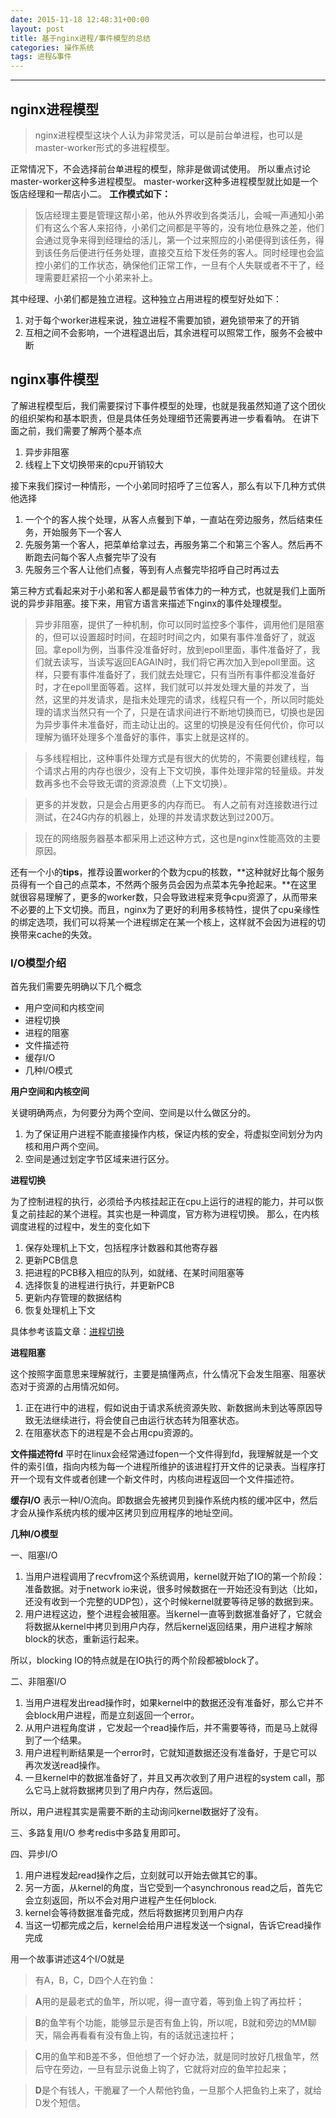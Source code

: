 ```yaml
---
date: 2015-11-18 12:48:31+00:00
layout: post
title: 基于nginx进程/事件模型的总结
categories: 操作系统
tags: 进程&事件
---
```





----------


## nginx进程模型

> nginx进程模型这块个人认为非常灵活，可以是前台单进程，也可以是master-worker形式的多进程模型。

正常情况下，不会选择前台单进程的模型，除非是做调试使用。
所以重点讨论master-worker这种多进程模型。
master-worker这种多进程模型就比如是一个饭店经理和一帮店小二。
**工作模式如下：**
> 	饭店经理主要是管理这帮小弟，他从外界收到各类活儿，会喊一声通知小弟们有这么个客人来招待，小弟们之间都是平等的，没有地位悬殊之差，他们会通过竞争来得到经理给的活儿，第一个过来照应的小弟便得到该任务，得到该任务后便进行任务处理，直接交互给下发任务的客人。同时经理也会监控小弟们的工作状态，确保他们正常工作，一旦有个人失联或者不干了，经理需要赶紧招一个小弟来补上。

其中经理、小弟们都是独立进程。这种独立占用进程的模型好处如下：
1. 对于每个worker进程来说，独立进程不需要加锁，避免锁带来了的开销
2. 互相之间不会影响，一个进程退出后，其余进程可以照常工作，服务不会被中断

## nginx事件模型

了解进程模型后，我们需要探讨下事件模型的处理，也就是我虽然知道了这个团伙的组织架构和基本职责，但是具体任务处理细节还需要再进一步看看呐。
在讲下面之前，我们需要了解两个基本点

1. 异步非阻塞
2. 线程上下文切换带来的cpu开销较大

接下来我们探讨一种情形，一个小弟同时招呼了三位客人，那么有以下几种方式供他选择

1. 一个个的客人挨个处理，从客人点餐到下单，一直站在旁边服务，然后结束任务，开始服务下一个客人
2. 先服务第一个客人，把菜单给拿过去，再服务第二个和第三个客人。然后再不断跑去问每个客人点餐完毕了没有
3. 先服务三个客人让他们点餐，等到有人点餐完毕招呼自己时再过去

第三种方式看起来对于小弟和客人都是最节省体力的一种方式，也就是我们上面所说的异步非阻塞。接下来，用官方语言来描述下nginx的事件处理模型。

> 异步非阻塞，提供了一种机制，你可以同时监控多个事件，调用他们是阻塞的，但可以设置超时时间，在超时时间之内，如果有事件准备好了，就返回。拿epoll为例，当事件没准备好时，放到epoll里面，事件准备好了，我们就去读写，当读写返回EAGAIN时，我们将它再次加入到epoll里面。这样，只要有事件准备好了，我们就去处理它，只有当所有事件都没准备好时，才在epoll里面等着。这样，我们就可以并发处理大量的并发了，当然，这里的并发请求，是指未处理完的请求，线程只有一个，所以同时能处理的请求当然只有一个了，只是在请求间进行不断地切换而已，切换也是因为异步事件未准备好，而主动让出的。这里的切换是没有任何代价，你可以理解为循环处理多个准备好的事件，事实上就是这样的。

> 与多线程相比，这种事件处理方式是有很大的优势的，不需要创建线程，每个请求占用的内存也很少，没有上下文切换，事件处理非常的轻量级。并发数再多也不会导致无谓的资源浪费（上下文切换）。

> 更多的并发数，只是会占用更多的内存而已。 有人之前有对连接数进行过测试，在24G内存的机器上，处理的并发请求数达到过200万。

> 现在的网络服务器基本都采用上述这种方式，这也是nginx性能高效的主要原因。

 还有一个小的**tips**，推荐设置worker的个数为cpu的核数，**这种就好比每个服务员得有一个自己的点菜本，不然两个服务员会因为点菜本先争抢起来。**在这里就很容易理解了，更多的worker数，只会导致进程来竞争cpu资源了，从而带来不必要的上下文切换。而且，nginx为了更好的利用多核特性，提供了cpu亲缘性的绑定选项，我们可以将某一个进程绑定在某一个核上，这样就不会因为进程的切换带来cache的失效。

### I/O模型介绍

首先我们需要先明确以下几个概念

* 用户空间和内核空间
* 进程切换
* 进程的阻塞
* 文件描述符
* 缓存I/O
* 几种I/O模式

**用户空间和内核空间**

关键明确两点，为何要分为两个空间、空间是以什么做区分的。

1. 为了保证用户进程不能直接操作内核，保证内核的安全，将虚拟空间划分为内核和用户两个空间。
2. 空间是通过划定字节区域来进行区分。

**进程切换**

为了控制进程的执行，必须给予内核挂起正在cpu上运行的进程的能力，并可以恢复之前挂起的某个进程。其实也是一种调度，官方称为进程切换。
那么，在内核调度进程的过程中，发生的变化如下

1. 保存处理机上下文，包括程序计数器和其他寄存器
2. 更新PCB信息
3. 把进程的PCB移入相应的队列，如就绪、在某时间阻塞等
4. 选择恢复的进程进行执行，并更新PCB
5. 更新内存管理的数据结构
6. 恢复处理机上下文

具体参考该篇文章：[进程切换](http://guojing.me/linux-kernel-architecture/posts/process-switch/)

**进程阻塞**

这个按照字面意思来理解就行，主要是搞懂两点，什么情况下会发生阻塞、阻塞状态对于资源的占用情况如何。

1. 正在进行中的进程，假如说由于请求系统资源失败、新数据尚未到达等原因导致无法继续进行，将会使自己由运行状态转为阻塞状态。
2. 在阻塞状态下的进程是不会占用cpu资源的。

**文件描述符fd**
平时在linux会经常通过fopen一个文件得到fd，我理解就是一个文件的索引值，指向内核为每一个进程所维护的该进程打开文件的记录表。当程序打开一个现有文件或者创建一个新文件时，内核向进程返回一个文件描述符。

**缓存I/O**
表示一种I/O流向。即数据会先被拷贝到操作系统内核的缓冲区中，然后才会从操作系统内核的缓冲区拷贝到应用程序的地址空间。

**几种I/O模型**

一、阻塞I/O

1. 当用户进程调用了recvfrom这个系统调用，kernel就开始了IO的第一个阶段：准备数据。对于network io来说，很多时候数据在一开始还没有到达（比如，还没有收到一个完整的UDP包），这个时候kernel就要等待足够的数据到来。
2. 用户进程这边，整个进程会被阻塞。当kernel一直等到数据准备好了，它就会将数据从kernel中拷贝到用户内存，然后kernel返回结果，用户进程才解除block的状态，重新运行起来。

所以，blocking IO的特点就是在IO执行的两个阶段都被block了。

二、非阻塞I/O

1. 当用户进程发出read操作时，如果kernel中的数据还没有准备好，那么它并不会block用户进程，而是立刻返回一个error。
2. 从用户进程角度讲 ，它发起一个read操作后，并不需要等待，而是马上就得到了一个结果。
3. 用户进程判断结果是一个error时，它就知道数据还没有准备好，于是它可以再次发送read操作。
4. 一旦kernel中的数据准备好了，并且又再次收到了用户进程的system call，那么它马上就将数据拷贝到了用户内存，然后返回。

所以，用户进程其实是需要不断的主动询问kernel数据好了没有。

三、多路复用I/O
参考redis中多路复用即可。

四、异步I/O

1. 用户进程发起read操作之后，立刻就可以开始去做其它的事。
2. 另一方面，从kernel的角度，当它受到一个asynchronous read之后，首先它会立刻返回，所以不会对用户进程产生任何block.
3. kernel会等待数据准备完成，然后将数据拷贝到用户内存
4. 当这一切都完成之后，kernel会给用户进程发送一个signal，告诉它read操作完成

用一个故事讲述这4个I/O就是

> 有A，B，C，D四个人在钓鱼：

> **A**用的是最老式的鱼竿，所以呢，得一直守着，等到鱼上钩了再拉杆；

> **B**的鱼竿有个功能，能够显示是否有鱼上钩，所以呢，B就和旁边的MM聊天，隔会再看看有没有鱼上钩，有的话就迅速拉杆；

> **C**用的鱼竿和B差不多，但他想了一个好办法，就是同时放好几根鱼竿，然后守在旁边，一旦有显示说鱼上钩了，它就将对应的鱼竿拉起来；

> **D**是个有钱人，干脆雇了一个人帮他钓鱼，一旦那个人把鱼钓上来了，就给D发个短信。

